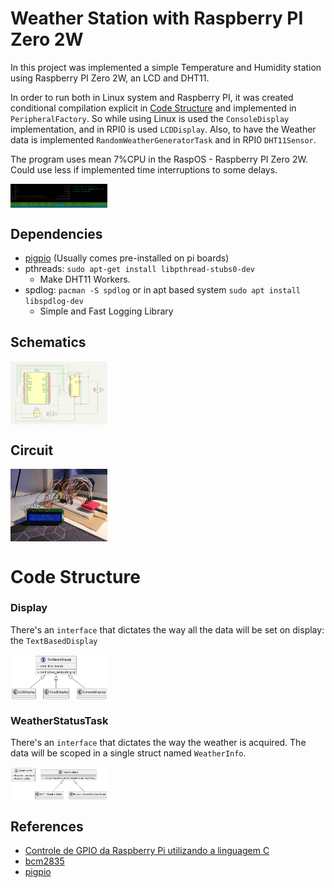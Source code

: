 # Weather Station with Raspberry PI Zero 2W

In this project was implemented a simple Temperature and Humidity station using Raspberry PI Zero 2W, an LCD and DHT11.

In order to run both in Linux system and Raspberry PI, it was created conditional compilation
explicit in [Code Structure](#Code-Structure) and implemented in `PeripheralFactory`. So while using Linux
is used the `ConsoleDisplay` implementation, and in RPI0 is used `LCDDisplay`. Also, to have the Weather
data is implemented `RandomWeatherGeneratorTask` and in RPI0 `DHT11Sensor`.

The program uses mean 7%CPU in the RaspOS - Raspberry PI Zero 2W. Could use less if implemented time
interruptions to some delays.

<div style="display: grid; grid-template-columns: 1fr 1fr 1fr; column-gap: 20px; place-items: center;">
    <img src="./docs/CPU_usage.png" alt="CPU Usage">
</div>

## Dependencies

- [pigpio](http://abyz.me.uk/rpi/pigpio/cif.html) (Usually comes pre-installed on pi boards)
- pthreads: `sudo apt-get install libpthread-stubs0-dev`
    - Make DHT11 Workers.
- spdlog: `pacman -S spdlog` or in apt based system `sudo apt install libspdlog-dev`
    - Simple and Fast Logging Library

## Schematics

<div style="display: grid; grid-template-columns: 1fr 1fr 1fr; column-gap: 20px; place-items: center;">
    <img src="./docs/kicad_sche.png" alt="Kicad Schematcis">
</div>

## Circuit

<div style="display: grid; grid-template-columns: 1fr 1fr 1fr; column-gap: 20px; place-items: center;">
    <img src="docs/hardware.jpeg" alt="Real Life Circuit">
</div>


# Code Structure

### Display

There's an `interface` that dictates the way all the data will be set on display: the `TextBasedDisplay`

<div style="display: grid; grid-template-columns: 1fr 1fr 1fr; column-gap: 20px; place-items: center;">
    <img src="./docs/Display_UML.png" alt="TextBasedDisplay UML">
</div>

### WeatherStatusTask

There's an `interface` that dictates the way the weather is acquired. The data will be scoped in a single
struct named `WeatherInfo`.

<div style="display: grid; grid-template-columns: 1fr 1fr 1fr; column-gap: 20px; place-items: center;">
    <img src="./docs/Weather_UML.png" alt="Weather UML">
</div>

## References

- [Controle de GPIO da Raspberry Pi utilizando a linguagem C](https://embarcados.com.br/gpio-da-raspberry-pi-linguagem-c/)
- [bcm2835](http://www.airspayce.com/mikem/bcm2835/)
- [pigpio](http://abyz.me.uk/rpi/pigpio/index.html)
